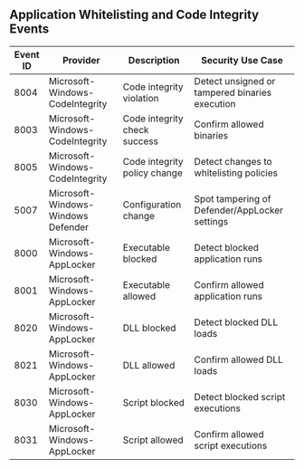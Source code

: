 ## Application Whitelisting and Code Integrity Events

| Event ID | Provider                              | Description                                                    | Security Use Case                                                     |
|----------|----------------------------------------|----------------------------------------------------------------|---------------------------------------------------------------------|
| 8004     | Microsoft-Windows-CodeIntegrity        | Code integrity violation                                      | Detect unsigned or tampered binaries execution                      |
| 8003     | Microsoft-Windows-CodeIntegrity        | Code integrity check success                                  | Confirm allowed binaries                                            |
| 8005     | Microsoft-Windows-CodeIntegrity        | Code integrity policy change                                  | Detect changes to whitelisting policies                             |
| 5007     | Microsoft-Windows-Windows Defender     | Configuration change                                         | Spot tampering of Defender/AppLocker settings                       |
| 8000     | Microsoft-Windows-AppLocker             | Executable blocked                                           | Detect blocked application runs                                    |
| 8001     | Microsoft-Windows-AppLocker             | Executable allowed                                           | Confirm allowed application runs                                   |
| 8020     | Microsoft-Windows-AppLocker             | DLL blocked                                                | Detect blocked DLL loads                                           |
| 8021     | Microsoft-Windows-AppLocker             | DLL allowed                                                | Confirm allowed DLL loads                                          |
| 8030     | Microsoft-Windows-AppLocker             | Script blocked                                            | Detect blocked script executions                                  |
| 8031     | Microsoft-Windows-AppLocker             | Script allowed                                            | Confirm allowed script executions                                 |
